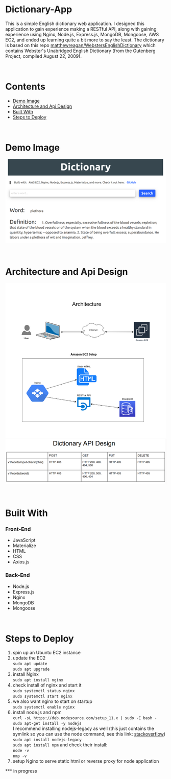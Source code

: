 # Dictionary-App
This is a simple English dictionary web application.  I designed this application to gain experience making 
a RESTful API, along with gaining experience using Nginx, Node.js, Express.js, MongoDB, Mongoose, AWS EC2, and ended 
up learning quite a bit more to say the least.  The dictionary is based on this repo [matthewreagan/WebstersEnglishDictionary](https://github.com/matthewreagan/WebstersEnglishDictionary) which contains 
Webster's Unabridged English Dictionary (from the Gutenberg Project, compiled August 22, 2009).

<br />

# Contents
* [Demo Image](https://github.com/T-travis/Dictionary-App/blob/master/README.md#demo-image)
* [Architecture and Api Design](https://github.com/T-travis/Dictionary-App/blob/master/README.md#architecture-and-api-design)
* [Built With](https://github.com/T-travis/Dictionary-App/blob/master/README.md#built-with)
* [Steps to Deploy](https://github.com/T-travis/Dictionary-App/blob/master/README.md#steps-to-deploy)

<br />

# Demo Image
![demo](https://github.com/T-travis/Dictionary-App/blob/master/images/demo.png)

<br />

# Architecture and Api Design
![architecture](https://github.com/T-travis/Dictionary-App/blob/master/images/dictionary-app.png)
![api](https://github.com/T-travis/Dictionary-App/blob/master/images/api.png)

<br />

# Built With
### Front-End             
* JavaScript              
* Materialize             
* HTML                    
* CSS                     
* Axios.js                  

### Back-End
* Node.js
* Express.js
* Nginx
* MongoDB
* Mongoose

<br />

# Steps to Deploy 
1) spin up an Ubuntu EC2 instance
2) update the EC2 <br />
   `sudo apt update` <br />
   `sudo apt upgrade`
3) install Nginx <br />
   `sudo apt install nginx`
4) check install of nginx and start it <br />
   `sudo systemctl status nginx` <br />
   `sudo systemctl start nginx`
5) we also want nginx to start on startup <br />
   `sudo systemctl enable nginx`
6) install node.js and npm <br />
   `curl -sL https://deb.nodesource.com/setup_11.x | sudo -E bash -`<br />
   `sudo apt-get install -y nodejs` <br />
   I recommend installing nodejs-legacy as well (this just contains the symlink so you can use the node command,
   see this link: [stackoverflow](https://stackoverflow.com/questions/20057790/what-are-the-differences-between-node-js-and-node))
   `sudo apt install nodejs-legacy` <br />
   `sudo apt install npm`
   and check their install: <br />
   `node -v` <br />
   `nmp -v`
7) setup Nginx to serve static html or reverse proxy for node application

*** in progress

